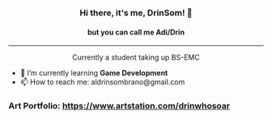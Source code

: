 ### <p align="center">Hi there, it's me, DrinSom! 🦖</p>
#### <p align="center"> but you can call me Adi/Drin </p>
---
<p align="center"> Currently a student taking up BS-EMC </p>


<ul>
  <li> 🌱 I’m currently learning <strong>Game Development</strong></li>
  <li> 📫 How to reach me: aldrinsombrano@gmail.com </li>
</ul>

### Art Portfolio: https://www.artstation.com/drinwhosoar


